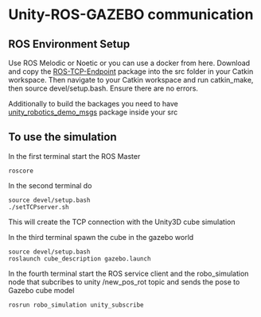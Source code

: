 # Unity-ROS-GAZEBO communication

## ROS Environment Setup

Use ROS Melodic or Noetic or you can use a docker from here. Download and copy the [ROS-TCP-Endpoint](https://github.com/Unity-Technologies/ROS-TCP-Endpoint) package into the src folder in your Catkin workspace. Then navigate to your Catkin workspace and run catkin_make, then source devel/setup.bash. Ensure there are no errors.

Additionally to build the backages you need to have [unity_robotics_demo_msgs](https://github.com/Unity-Technologies/Unity-Robotics-Hub/tree/main/tutorials/ros_unity_integration/ros_packages) package inside your src


## To use the simulation

In the first terminal start the ROS Master

```
roscore
```
In the second terminal do

```
source devel/setup.bash
./setTCPserver.sh
```
This will create the TCP connection with the Unity3D cube simulation

In the third terminal spawn the cube in the gazebo world

```
source devel/setup.bash
roslaunch cube_description gazebo.launch
```
In the fourth terminal start the ROS service client and the robo_simulation node that subcribes to unity /new_pos_rot topic and sends the pose to Gazebo cube model

```
rosrun robo_simulation unity_subscribe
```

